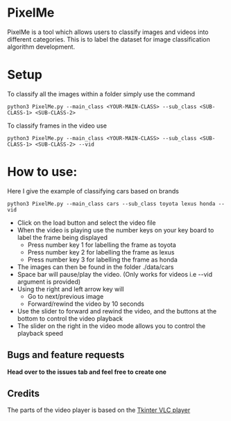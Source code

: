 # PixelMe

PixelMe is a tool which allows users to classify images and videos into different categories. This is to label the dataset for image classification algorithm development.

# Setup
To classify all the images within a folder simply use the command
```
python3 PixelMe.py --main_class <YOUR-MAIN-CLASS> --sub_class <SUB-CLASS-1> <SUB-CLASS-2>
```

To classify frames in the video use
```
python3 PixelMe.py --main_class <YOUR-MAIN-CLASS> --sub_class <SUB-CLASS-1> <SUB-CLASS-2> --vid
```

# How to use:
Here I give the example of classifying cars based on brands
```
python3 PixelMe.py --main_class cars --sub_class toyota lexus honda --vid
```
* Click on the load button and select the video file
* When the video is playing use the number keys on your key board to label the frame being displayed
    - Press number key 1 for labelling the frame as toyota
    - Press number key 2 for labelling the frame as lexus
    - Press number key 3 for labelling the frame as honda
* The images can then be found in the folder ./data/cars
* Space bar will pause/play the video. (Only works for videos i.e --vid argument is provided)
* Using the right and left arrow key will
     - Go to next/previous image
     - Forward/rewind the video by 10 seconds
* Use the slider to forward and rewind the video, and the buttons at the bottom to control the video playback
* The slider on the right in the video mode allows you to control the playback speed

## Bugs and feature requests
<b>Head over to the issues tab and feel free to create one</b>

## Credits
The parts of the video player is based on the [Tkinter VLC player](https://github.com/oaubert/python-vlc/blob/master/examples/tkvlc.py)

